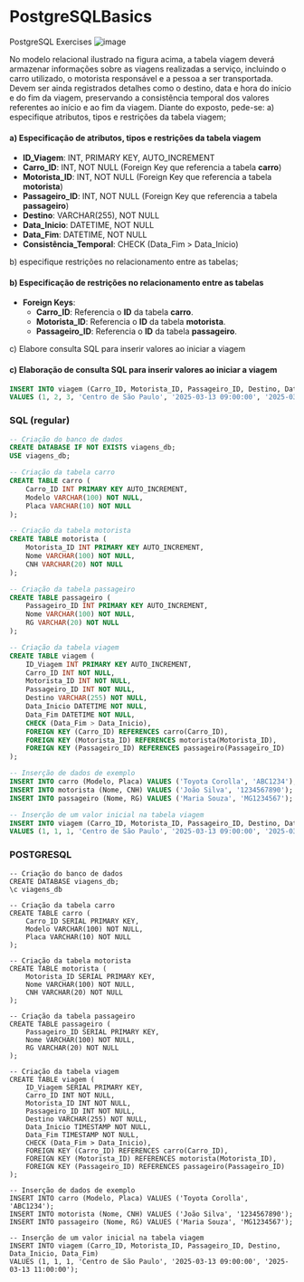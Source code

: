 # PostgreSQLBasics
PostgreSQL Exercises
![image](https://github.com/user-attachments/assets/f13e8b94-ff2a-4c2a-b5e2-b3d7e534e408)

No modelo relacional ilustrado na figura acima, a tabela viagem deverá armazenar informações sobre as viagens realizadas a serviço,
incluindo o carro utilizado, o motorista responsável e a pessoa a ser transportada. Devem ser ainda registrados detalhes como o destino,
data e hora do início e do fim da viagem, preservando a consistência temporal dos valores referentes ao início e ao fim da viagem.
Diante do exposto, pede-se:
a) especifique atributos, tipos e restrições da tabela viagem;

#### a) Especificação de atributos, tipos e restrições da tabela viagem
- **ID_Viagem**: INT, PRIMARY KEY, AUTO_INCREMENT
- **Carro_ID**: INT, NOT NULL (Foreign Key que referencia a tabela **carro**)
- **Motorista_ID**: INT, NOT NULL (Foreign Key que referencia a tabela **motorista**)
- **Passageiro_ID**: INT, NOT NULL (Foreign Key que referencia a tabela **passageiro**)
- **Destino**: VARCHAR(255), NOT NULL
- **Data_Inicio**: DATETIME, NOT NULL
- **Data_Fim**: DATETIME, NOT NULL
- **Consistência_Temporal**: CHECK (Data_Fim > Data_Inicio)

b) especifique restrições no relacionamento entre as tabelas;

#### b) Especificação de restrições no relacionamento entre as tabelas
- **Foreign Keys**:
  - **Carro_ID**: Referencia o **ID** da tabela **carro**.
  - **Motorista_ID**: Referencia o **ID** da tabela **motorista**.
  - **Passageiro_ID**: Referencia o **ID** da tabela **passageiro**.

c) Elabore consulta SQL para inserir valores ao iniciar a viagem

#### c) Elaboração de consulta SQL para inserir valores ao iniciar a viagem
```sql
INSERT INTO viagem (Carro_ID, Motorista_ID, Passageiro_ID, Destino, Data_Inicio, Data_Fim)
VALUES (1, 2, 3, 'Centro de São Paulo', '2025-03-13 09:00:00', '2025-03-13 11:00:00');
```

### SQL (regular)
```sql
-- Criação do banco de dados
CREATE DATABASE IF NOT EXISTS viagens_db;
USE viagens_db;

-- Criação da tabela carro
CREATE TABLE carro (
    Carro_ID INT PRIMARY KEY AUTO_INCREMENT,
    Modelo VARCHAR(100) NOT NULL,
    Placa VARCHAR(10) NOT NULL
);

-- Criação da tabela motorista
CREATE TABLE motorista (
    Motorista_ID INT PRIMARY KEY AUTO_INCREMENT,
    Nome VARCHAR(100) NOT NULL,
    CNH VARCHAR(20) NOT NULL
);

-- Criação da tabela passageiro
CREATE TABLE passageiro (
    Passageiro_ID INT PRIMARY KEY AUTO_INCREMENT,
    Nome VARCHAR(100) NOT NULL,
    RG VARCHAR(20) NOT NULL
);

-- Criação da tabela viagem
CREATE TABLE viagem (
    ID_Viagem INT PRIMARY KEY AUTO_INCREMENT,
    Carro_ID INT NOT NULL,
    Motorista_ID INT NOT NULL,
    Passageiro_ID INT NOT NULL,
    Destino VARCHAR(255) NOT NULL,
    Data_Inicio DATETIME NOT NULL,
    Data_Fim DATETIME NOT NULL,
    CHECK (Data_Fim > Data_Inicio),
    FOREIGN KEY (Carro_ID) REFERENCES carro(Carro_ID),
    FOREIGN KEY (Motorista_ID) REFERENCES motorista(Motorista_ID),
    FOREIGN KEY (Passageiro_ID) REFERENCES passageiro(Passageiro_ID)
);

-- Inserção de dados de exemplo
INSERT INTO carro (Modelo, Placa) VALUES ('Toyota Corolla', 'ABC1234');
INSERT INTO motorista (Nome, CNH) VALUES ('João Silva', '1234567890');
INSERT INTO passageiro (Nome, RG) VALUES ('Maria Souza', 'MG1234567');

-- Inserção de um valor inicial na tabela viagem
INSERT INTO viagem (Carro_ID, Motorista_ID, Passageiro_ID, Destino, Data_Inicio, Data_Fim)
VALUES (1, 1, 1, 'Centro de São Paulo', '2025-03-13 09:00:00', '2025-03-13 11:00:00');
```
### POSTGRESQL
```PostgreSQL
-- Criação do banco de dados
CREATE DATABASE viagens_db;
\c viagens_db

-- Criação da tabela carro
CREATE TABLE carro (
    Carro_ID SERIAL PRIMARY KEY,
    Modelo VARCHAR(100) NOT NULL,
    Placa VARCHAR(10) NOT NULL
);

-- Criação da tabela motorista
CREATE TABLE motorista (
    Motorista_ID SERIAL PRIMARY KEY,
    Nome VARCHAR(100) NOT NULL,
    CNH VARCHAR(20) NOT NULL
);

-- Criação da tabela passageiro
CREATE TABLE passageiro (
    Passageiro_ID SERIAL PRIMARY KEY,
    Nome VARCHAR(100) NOT NULL,
    RG VARCHAR(20) NOT NULL
);

-- Criação da tabela viagem
CREATE TABLE viagem (
    ID_Viagem SERIAL PRIMARY KEY,
    Carro_ID INT NOT NULL,
    Motorista_ID INT NOT NULL,
    Passageiro_ID INT NOT NULL,
    Destino VARCHAR(255) NOT NULL,
    Data_Inicio TIMESTAMP NOT NULL,
    Data_Fim TIMESTAMP NOT NULL,
    CHECK (Data_Fim > Data_Inicio),
    FOREIGN KEY (Carro_ID) REFERENCES carro(Carro_ID),
    FOREIGN KEY (Motorista_ID) REFERENCES motorista(Motorista_ID),
    FOREIGN KEY (Passageiro_ID) REFERENCES passageiro(Passageiro_ID)
);

-- Inserção de dados de exemplo
INSERT INTO carro (Modelo, Placa) VALUES ('Toyota Corolla', 'ABC1234');
INSERT INTO motorista (Nome, CNH) VALUES ('João Silva', '1234567890');
INSERT INTO passageiro (Nome, RG) VALUES ('Maria Souza', 'MG1234567');

-- Inserção de um valor inicial na tabela viagem
INSERT INTO viagem (Carro_ID, Motorista_ID, Passageiro_ID, Destino, Data_Inicio, Data_Fim)
VALUES (1, 1, 1, 'Centro de São Paulo', '2025-03-13 09:00:00', '2025-03-13 11:00:00');
```

